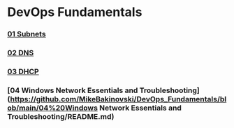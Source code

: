 # DevOps Fundamentals
### [01 Subnets](https://github.com/MikeBakinovski/DevOps_Fundamentals/blob/main/01%20Subnets/README.md)</br>
### [02 DNS](https://github.com/MikeBakinovski/DevOps_Fundamentals/blob/main/02%20DNS/README.md)</br>
### [03 DHCP](https://github.com/MikeBakinovski/DevOps_Fundamentals/blob/main/03%20DHCP/README.md)</br>
### [04 Windows Network Essentials and Troubleshooting](https://github.com/MikeBakinovski/DevOps_Fundamentals/blob/main/04%20Windows Network Essentials and Troubleshooting/README.md)</br>
